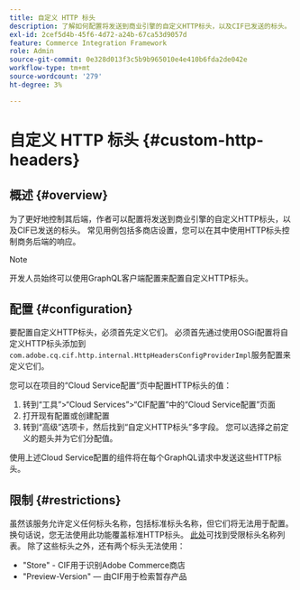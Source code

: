 ```yaml
---
title: 自定义 HTTP 标头
description: 了解如何配置将发送到商业引擎的自定义HTTP标头，以及CIF已发送的标头。
exl-id: 2cef5d4b-45f6-4d72-a24b-67ca53d9057d
feature: Commerce Integration Framework
role: Admin
source-git-commit: 0e328d013f3c5b9b965010e4e410b6fda2de042e
workflow-type: tm+mt
source-wordcount: '279'
ht-degree: 3%

---
```


# 自定义 HTTP 标头 {#custom-http-headers}

## 概述 {#overview}

为了更好地控制其后端，作者可以配置将发送到商业引擎的自定义HTTP标头，以及CIF已发送的标头。 常见用例包括多商店设置，您可以在其中使用HTTP标头控制商务后端的响应。

>[!NOTE]
>
>开发人员始终可以使用GraphQL客户端配置来配置自定义HTTP标头。
>

## 配置 {#configuration}

要配置自定义HTTP标头，必须首先定义它们。 必须首先通过使用OSGi配置将自定义HTTP标头添加到`com.adobe.cq.cif.http.internal.HttpHeadersConfigProviderImpl`服务配置来定义它们。

您可以在项目的“Cloud Service配置”页中配置HTTP标头的值：

1. 转到“工具”>“Cloud Services”>“CIF配置”中的“Cloud Service配置”页面
1. 打开现有配置或创建配置
1. 转到“高级”选项卡，然后找到“自定义HTTP标头”多字段。 您可以选择之前定义的题头并为它们分配值。

使用上述Cloud Service配置的组件将在每个GraphQL请求中发送这些HTTP标头。

## 限制 {#restrictions}

虽然该服务允许定义任何标头名称，包括标准标头名称，但它们将无法用于配置。 换句话说，您无法使用此功能覆盖标准HTTP标头。 [此处](https://developer.mozilla.org/en-US/docs/Web/HTTP/Headers)可找到受限标头名称列表。 除了这些标头之外，还有两个标头无法使用：

* &quot;Store&quot; - CIF用于识别Adobe Commerce商店
* &quot;Preview-Version&quot; — 由CIF用于检索暂存产品
